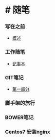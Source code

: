 # # 随笔

### 写在之前

* [概述](README.md)

### 工作随笔

* [记事本](work_notes/README.md)

### GIT笔记

* [第一部分](git_notes/README.md)

### 脚手架的旅行



### BOWER笔记



### Centos7 安装nginx

